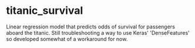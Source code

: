 # titanic_survival
Linear regression model that predicts odds of survival for passengers aboard the titanic. Still troubleshooting a way to use Keras' 'DenseFeatures' so developed somewhat of a workaround for now. 

